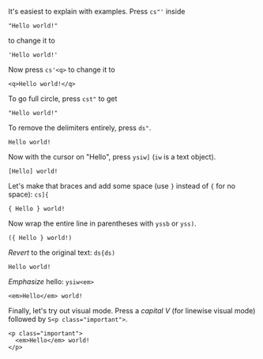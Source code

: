 It's easiest to explain with examples.  Press `cs"'` inside

    "Hello world!"

to change it to

    'Hello world!'

Now press `cs'<q>` to change it to

    <q>Hello world!</q>

To go full circle, press `cst"` to get

    "Hello world!"

To remove the delimiters entirely, press `ds"`.

    Hello world!

Now with the cursor on "Hello", press `ysiw]` (`iw` is a text object).

    [Hello] world!

Let's make that braces and add some space (use `}` instead of `{` for no
space): `cs]{`

    { Hello } world!

Now wrap the entire line in parentheses with `yssb` or `yss)`.

    ({ Hello } world!)

*Revert* to the original text: `ds{ds)`

    Hello world!

*Emphasize* hello: `ysiw<em>`

    <em>Hello</em> world!

Finally, let's try out visual mode. Press a *capital V* (for linewise
visual mode) followed by `S<p class="important">`.

    <p class="important">
      <em>Hello</em> world!
    </p>
